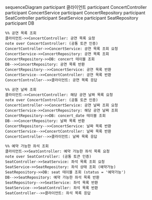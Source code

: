sequenceDiagram
participant 클라이언트
participant ConcertController
participant ConcertService
participant ConcertRepository
participant SeatController
participant SeatService
participant SeatRepository 
participant DB

    %% 공연 목록 조회
    클라이언트->>ConcertController: 공연 목록 요청
    note over ConcertController: (공통 토큰 인증)
    ConcertController->>ConcertService: 공연 목록 조회 요청
    ConcertService->>ConcertRepository: 공연 목록 조회
    ConcertRepository->>DB: concert 테이블 조회
    DB-->>ConcertRepository: 공연 목록 반환
    ConcertRepository-->>ConcertService: 공연 목록 반환
    ConcertService-->>ConcertController: 공연 목록 반환
    ConcertController-->>클라이언트: 공연 목록 응답

    %% 공연 날짜 조회
    클라이언트->>ConcertController: 해당 공연 날짜 목록 요청
    note over ConcertController: (공통 토큰 인증)
    ConcertController->>ConcertService: 공연 날짜 조회 요청
    ConcertService->>ConcertRepository: 해당 공연 날짜 조회
    ConcertRepository->>DB: concert_date 테이블 조회
    DB-->>ConcertRepository: 날짜 목록 반환
    ConcertRepository-->>ConcertService: 날짜 목록 반환
    ConcertService-->>ConcertController: 날짜 목록 반환
    ConcertController-->>클라이언트: 날짜 목록 응답

    %% 예약 가능한 좌석 조회
    클라이언트->>SeatController: 예약 가능한 좌석 목록 요청 
    note over SeatController: (공통 토큰 인증)
    SeatController->>SeatService: 좌석 목록 조회 요청
    SeatService->>SeatRepository: 좌석 상태 조회 (예약가능)
    SeatRepository->>DB: seat 테이블 조회 (status = '예약가능')
    DB-->>SeatRepository: 예약 가능한 좌석 목록 반환
    SeatRepository-->>SeatService: 좌석 목록 반환
    SeatService-->>SeatController: 좌석 목록 반환
    SeatController-->>클라이언트: 좌석 목록 응답